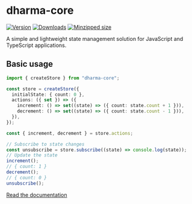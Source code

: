 # dharma-core

[![Version](https://img.shields.io/npm/v/dharma-core)](https://npmjs.com/package/dharma-core)
[![Downloads](https://img.shields.io/npm/dm/dharma-core.svg)](https://npmjs.com/package/dharma-core)
[![Minzipped size](https://img.shields.io/bundlephobia/minzip/dharma-core)](https://bundlephobia.com/package/dharma-core)

A simple and lightweight state management solution for JavaScript and TypeScript applications.

## Basic usage

```ts
import { createStore } from "dharma-core";

const store = createStore({
  initialState: { count: 0 },
  actions: ({ set }) => ({
    increment: () => set((state) => ({ count: state.count + 1 })),
    decrement: () => set((state) => ({ count: state.count - 1 })),
  }),
});

const { increment, decrement } = store.actions;

// Subscribe to state changes
const unsubscribe = store.subscribe((state) => console.log(state));
// Update the state
increment();
// { count: 1 }
decrement();
// { count: 0 }
unsubscribe();
```

[Read the documentation](https://dharma.fransek.dev/)
